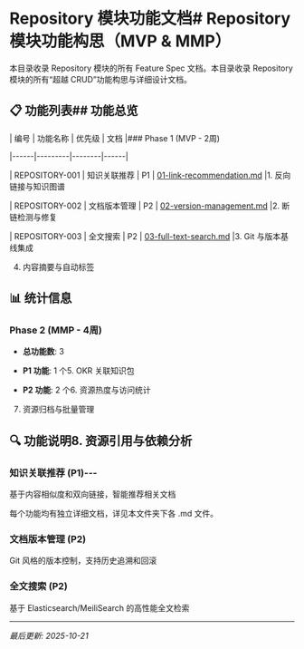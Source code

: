 # Repository 模块功能文档# Repository 模块功能构思（MVP & MMP）

本目录收录 Repository 模块的所有 Feature Spec 文档。本目录收录 Repository 模块的所有“超越 CRUD”功能构思与详细设计文档。

## 📋 功能列表## 功能总览

| 编号 | 功能名称 | 优先级 | 文档 |### Phase 1 (MVP - 2周)

|------|---------|--------|------|

| REPOSITORY-001 | 知识关联推荐 | P1 | [01-link-recommendation.md](./01-link-recommendation.md) |1. 反向链接与知识图谱

| REPOSITORY-002 | 文档版本管理 | P2 | [02-version-management.md](./02-version-management.md) |2. 断链检测与修复

| REPOSITORY-003 | 全文搜索 | P2 | [03-full-text-search.md](./03-full-text-search.md) |3. Git 与版本基线集成

4. 内容摘要与自动标签

## 📊 统计信息

### Phase 2 (MMP - 4周)

- **总功能数**: 3

- **P1 功能**: 1 个5. OKR 关联知识包

- **P2 功能**: 2 个6. 资源热度与访问统计

7. 资源归档与批量管理

## 🔍 功能说明8. 资源引用与依赖分析

### 知识关联推荐 (P1)---

基于内容相似度和双向链接，智能推荐相关文档

每个功能均有独立详细文档，详见本文件夹下各 .md 文件。

### 文档版本管理 (P2)

Git 风格的版本控制，支持历史追溯和回滚

### 全文搜索 (P2)

基于 Elasticsearch/MeiliSearch 的高性能全文检索

---

_最后更新: 2025-10-21_
